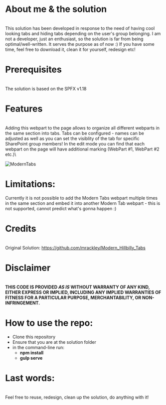 # About me & the solution
\
This solution has been developed in response to the need of having cool looking tabs and hiding tabs depending on the user's group belonging. 
I am not a developer, just an enthusiast, so the solution is far from being optimal/well-written. It serves the purpose as of now :)
If you have some time, feel free to download it, clean it for yourself, redesign etc! 

# Prerequisites
\
The solution is based on the SPFX v1.18

# Features
\
Adding this webpart to the page allows to organize all different webparts in the same section into tabs. 
Tabs can be configured - names can be adjusted as well as you can set the visiblity of the tab for specific SharePoint group members!
In the edit mode you can find that each webpart on the page will have additional marking (WebPart #1, WebPart #2 etc.)\

![ModernTabs](https://github.com/aleksgabrysiak/spfx_modern_tabs_webpart/blob/main/ModernTabs.gif)

# Limitations:
Currently it is not possible to add the Modern Tabs webpart multiple times in the same section and embed it into another Modern Tab webpart - this is not supported, cannot predict what's gonna happen :)


# Credits
\
Original Solution: https://github.com/mrackley/Modern_Hillbilly_Tabs 

# Disclaimer
\
**THIS CODE IS PROVIDED _AS IS_ WITHOUT WARRANTY OF ANY KIND, EITHER EXPRESS OR IMPLIED, INCLUDING ANY IMPLIED WARRANTIES OF FITNESS FOR A PARTICULAR PURPOSE, MERCHANTABILITY, OR NON-INFRINGEMENT.**


# How to use the repo: 
- Clone this repository
- Ensure that you are at the solution folder
- in the command-line run:
  - **npm install**
  - **gulp serve**

# Last words:
\
Feel free to reuse, redesign, clean up the solution, do anything with it! 
